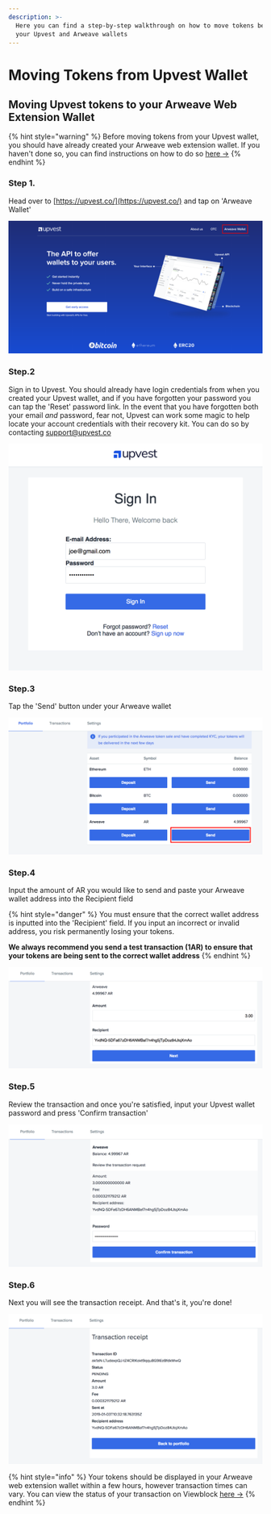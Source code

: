 ```yaml
---
description: >-
  Here you can find a step-by-step walkthrough on how to move tokens between
  your Upvest and Arweave wallets
---
```


# Moving Tokens from Upvest Wallet

## Moving Upvest tokens to your Arweave Web Extension Wallet

{% hint style="warning" %}
Before moving tokens from your Upvest wallet, you should have already created your Arweave web extension wallet. If you haven't done so, you can find instructions on how to do so [here -&gt;](arweave-web-extension-wallet.md) 
{% endhint %}

### Step 1. 

Head over to [https://upvest.co/](https://upvest.co/) and tap on 'Arweave Wallet' 

![](../.gitbook/assets/1.png)



### Step.2

Sign in to Upvest. You should already have login credentials from when you created your Upvest wallet, and if you have forgotten your password you can tap the 'Reset' password link. In the event that you have forgotten both your email _and_ password,  fear not, Upvest can work some magic to help locate your account credentials with their recovery kit. You can do so by contacting support@upvest.co

![](../.gitbook/assets/2.png)

### Step.3

Tap the 'Send' button under your Arweave wallet

![](../.gitbook/assets/3.png)

### Step.4

Input the amount of AR you would like to send and paste your Arweave wallet address into the Recipient field 

{% hint style="danger" %}
You must ensure that the correct wallet address is inputted into the 'Recipient' field. If you input an incorrect or invalid address, you risk permanently losing your tokens. 

**We always recommend you send a test transaction \(1AR\) to ensure that your tokens are being sent to the correct wallet address**
{% endhint %}

![](../.gitbook/assets/4.png)

### Step.5

Review the transaction and once you're satisfied, input your Upvest wallet password and press 'Confirm transaction'

![](../.gitbook/assets/5.png)

### Step.6 

Next you will see the transaction receipt. And that's it, you're done! 

![](../.gitbook/assets/6.png)

{% hint style="info" %}
Your tokens should be displayed in your Arweave web extension wallet within a few hours, however transaction times can vary. You can view the status of your transaction on Viewblock [here -&gt;](https://viewblock.io/arweave) 
{% endhint %}

